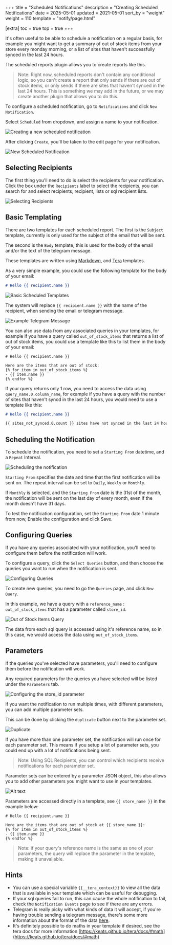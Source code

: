 +++
title = "Scheduled Notifications"
description = "Creating Scheduled Notifications"
date = 2025-05-01
updated = 2021-05-01
sort_by = "weight"
weight = 110
template = "notify/page.html"

[extra]
toc = true
top = true
+++

It's often useful to be able to schedule a notification on a regular basis, for example you might want to get a summary of out of stock items from your store every monday morning, or a list of sites that haven't successfully synced in the last 24 hours.

The scheduled reports plugin allows you to create reports like this.

> Note: Right now, scheduled reports don't contain any conditional logic, so you can't create a report that only sends if there are out of stock items, or only sends if there are sites that haven't synced in the last 24 hours. This is something we may add in the future, or we may create another plugin that allows you to do this.

To configure a scheduled notification, go to `Notifications` and click `New Notification`.

Select `Scheduled` from dropdown, and assign a name to your notification.

![Creating a new scheduled notification](/notify/images/image.png)

After clicking `Create`, you'll be taken to the edit page for your notification.

![New Scheduled Notification](/notify/images/image-1.png)

## Selecting Recipients

The first thing you'll need to do is select the recipients for your notification.
Click the box under the `Recipients` label to select the recipients, you can search for and select recipients, recipient, lists or sql recipient lists.

![Selecting Recipients](/notify/images/image-2.png)

## Basic Templating

There are two templates for each scheduled report.
The first is the `Subject` template, currently is only used for the subject of the email that will be sent.

The second is the `Body` template, this is used for the body of the email and/or the text of the telegram message.

These templates are written using [Markdown](https://www.markdownguide.org/basic-syntax/), and [Tera](https://keats.github.io/tera/docs/) templates.

As a very simple example, you could use the following template for the body of your email:

```markdown
# Hello {{ recipient.name }}
```

![Basic Scheduled Templates](/notify/images/image-3.png)

The system will replace `{{ recipient.name }}` with the name of the recipient, when sending the email or telegram message.

![Example Telegram Message](/notify/images/image-5.png)

You can also use data from any associated queries in your templates, for example if you have a query called `out_of_stock_items` that returns a list of out of stock items, you could use a template like this to list them in the body of your email:

```
# Hello {{ recipient.name }}

Here are the items that are out of stock:
{% for item in out_of_stock_items %}
- {{ item.name }}
{% endfor %}
```

If your query returns only 1 row, you need to access the data using `query_name.0.column_name`, for example if you have a query with the number of sites that haven't syncd in the last 24 hours, you would need to use a template like this:

```markdown
# Hello {{ recipient.name }}

{{ sites_not_synced.0.count }} sites have not synced in the last 24 hours!
```

## Scheduling the Notification

To schedule the notification, you need to set a `Starting From` datetime, and a `Repeat` Interval.

![Scheduling the notification](/notify/images/image-4.png)

`Starting From` specifies the date and time that the first notification will be sent on.
The repeat interval can be set to `Daily`, `Weekly` or `Monthly`.

If `Monthly` is selected, and the `Starting From` date is the 31st of the month, the notification will be sent on the last day of every month, even if the month doesn't have 31 days.

To test the notification configuration, set the `Starting From` date 1 minute from now, Enable the configuration and click Save.

## Configuring Queries

If you have any queries associated with your notification, you'll need to configure them before the notification will work.

To configure a query, click the `Select Queries` button, and then choose the queries you want to run when the notification is sent.

![Configuring Queries](/notify/images/image-8.png)

To create new queries, you need to go the `Queries` page, and click `New Query`. <!-- This process is described in more detail in the [Queries](/notify/queries) section. -->

In this example, we have a query with a `reference_name` : `out_of_stock_items` that has a parameter called `store_id`.

![Out of Stock Items Query](/notify/images/image-7.png)

The data from each sql query is accessed using it's reference name, so in this case, we would access the data using `out_of_stock_items`.

## Parameters

If the queries you've selected have parameters, you'll need to configure them before the notification will work.

Any required parameters for the queries you have selected will be listed under the `Parameters` tab.

![Configuring the store_id parameter](/notify/images/image-9.png)

If you want the notification to run multiple times, with different parameters, you can add multiple parameter sets.

This can be done by clicking the `duplicate` button next to the parameter set.

![Duplicate](/notify/images/image-10.png)

If you have more than one parameter set, the notification will run once for each parameter set. This means if you setup a lot of parameter sets, you could end up with a lot of notifications being sent.

> Note: Using SQL Recipients, you can control which recipients receive notifications for each parameter set.

Parameter sets can be entered by a parameter JSON object, this also allows you to add other parameters you might want to use in your templates.

![Alt text](/notify/images/image-11.png)

Parameters are accessed directly in a template, see `{{ store_name }}` in the example below:

```
# Hello {{ recipient.name }}

Here are the items that are out of stock at {{ store_name }}:
{% for item in out_of_stock_items %}
- {{ item.name }}
{% endfor %}
```

> Note: if your query's reference name is the same as one of your parameters, the query will replace the parameter in the template, making it unavailable.

## Hints

- You can use a special variable `{{__tera_context}}` to view all the data that is available in your template which can be useful for debugging.
- If your sql queries fail to run, this can cause the whole notification to fail, check the `Notification Events` page to see if there are any errors.
- Telegram is really picky with what kinds of data it will accept, if you're having trouble sending a telegram message, there's some more information about the format of the data [here](https://core.telegram.org/bots/api#markdownv2-style).
- It's definitely possible to do maths in your template if desired, see the tera docs for more information [https://keats.github.io/tera/docs/#math](https://keats.github.io/tera/docs/#math)
